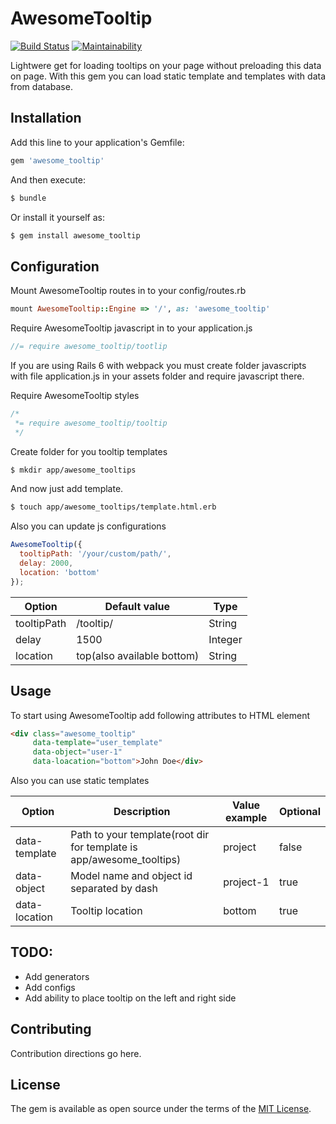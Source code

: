 # AwesomeTooltip
[![Build Status](https://travis-ci.com/BogdanBusko/awesome_tooltip.svg?branch=master)](https://travis-ci.com/BogdanBusko/awesome_tooltip)
[![Maintainability](https://api.codeclimate.com/v1/badges/13a8f6106b17b50e9943/maintainability)](https://codeclimate.com/github/BogdanBusko/awesome_tooltip/maintainability)

Lightwere get for loading tooltips on your page without preloading this data on page. With this gem you can load static template and templates with data from database.

## Installation
Add this line to your application's Gemfile:

```ruby
gem 'awesome_tooltip'
```

And then execute:
```bash
$ bundle
```

Or install it yourself as:
```bash
$ gem install awesome_tooltip
```

## Configuration

Mount AwesomeTooltip routes in to your config/routes.rb
```ruby
mount AwesomeTooltip::Engine => '/', as: 'awesome_tooltip'
```

Require AwesomeTooltip javascript in to your application.js
```javascript
//= require awesome_tooltip/tootlip
```

If you are using Rails 6 with webpack you must create folder javascripts with file application.js in your assets folder and require javascript there.

Require AwesomeTooltip styles
```css
/*
 *= require awesome_tooltip/tooltip
 */
```

Create folder for you tooltip templates
```bash
$ mkdir app/awesome_tooltips
```

And now just add template.
```bash
$ touch app/awesome_tooltips/template.html.erb
```

Also you can update js configurations
```javascript
AwesomeTooltip({
  tooltipPath: '/your/custom/path/',
  delay: 2000,
  location: 'bottom'
});
```

| Option | Default value | Type |
|--------|---------------|------|
| tooltipPath | /tooltip/ | String |
| delay | 1500 | Integer |
| location | top(also available bottom) | String | 

## Usage

To start using AwesomeTooltip add following attributes to HTML element 
```html
<div class="awesome_tooltip" 
     data-template="user_template"
     data-object="user-1"
     data-loacation="bottom">John Doe</div>
```

Also you can use static templates

| Option | Description | Value example | Optional |
|--------|-------------|---------------|----------|
| data-template | Path to your template(root dir for template is app/awesome_tooltips) | project | false |
| data-object | Model name and object id separated by dash | project-1 | true |
| data-location | Tooltip location | bottom | true |

## TODO:
  - Add generators
  - Add configs
  - Add ability to place tooltip on the left and right side

## Contributing
Contribution directions go here.

## License
The gem is available as open source under the terms of the [MIT License](https://opensource.org/licenses/MIT).
